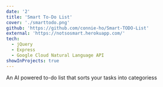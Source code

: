 ```yaml
---
date: '2'
title: 'Smart To-Do List'
cover: './smarttodo.png'
github: 'https://github.com/connie-ho/Smart-TODO-List'
external: 'https://notsosmart.herokuapp.com/'
tech:
  - jQuery
  - Express
  - Google Cloud Natural Language API
showInProjects: true
---
```


An AI powered to-do list that sorts your tasks into categoriess
